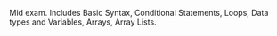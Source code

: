 Mid exam. Includes Basic Syntax, Conditional Statements, Loops, Data types and Variables, Arrays, Array Lists.
